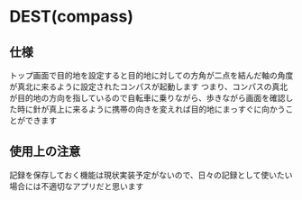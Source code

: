# DEST(compass)
## 仕様
トップ画面で目的地を設定すると目的地に対しての方角が二点を結んだ軸の角度が真北に来るように設定されたコンパスが起動します
つまり、コンパスの真北が目的地の方向を指しているので自転車に乗りながら、歩きながら画面を確認した時に針が真上に来るように携帯の向きを変えれば目的地にまっすぐに向かうことができます
## 使用上の注意
記録を保存しておく機能は現状実装予定がないので、日々の記録として使いたい場合には不適切なアプリだと思います

